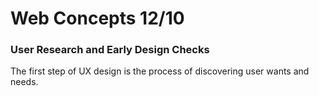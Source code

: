 # Web Concepts 12/10

### User Research and Early Design Checks
The first step of UX design is the process of discovering user wants and needs. 
